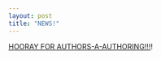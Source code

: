 ```yaml
---
layout: post
title: "NEWS!"
---
```



<a href="http://www.yellow5.com/pokey/">HOORAY FOR AUTHORS-A-AUTHORING!!!</a>!
